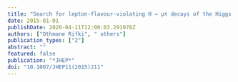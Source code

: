 ```yaml
---
title: "Search for lepton-flavour-violating H → μτ decays of the Higgs boson with the ATLAS detector"
date: 2015-01-01
publishDate: 2020-04-11T12:00:03.291978Z
authors: ["Othmane Rifki", " others"]
publication_types: ["2"]
abstract: ""
featured: false
publication: "*JHEP*"
doi: "10.1007/JHEP11(2015)211"
---
```



